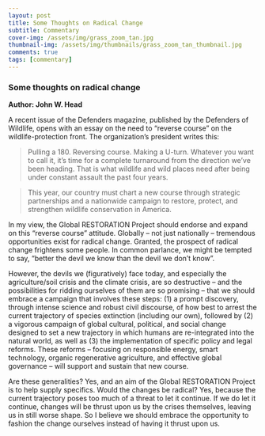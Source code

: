 ```yaml
---
layout: post
title: Some Thoughts on Radical Change
subtitle: Commentary
cover-img: /assets/img/grass_zoom_tan.jpg
thumbnail-img: /assets/img/thumbnails/grass_zoom_tan_thumbnail.jpg
comments: true
tags: [commentary]
---
```


### Some thoughts on radical change
**Author: John W. Head**

A recent issue of the Defenders magazine, published by the Defenders of Wildlife, opens with an essay on the need to “reverse course” on the wildlife-protection front.  The organization’s president writes this: 

>Pulling a 180.  Reversing course.  Making a U-turn.  Whatever you want to call it, it’s time for a complete turnaround from the direction we’ve been heading.  That is what wildlife and wild places need after being under constant assault the past four years. 

>This year, our country must chart a new course through strategic partnerships and a nationwide campaign to restore, protect, and strengthen wildlife conservation in America.

In my view, the Global RESTORATION Project should endorse and expand on this “reverse course” attitude.  Globally – not just nationally – tremendous opportunities exist for radical change.  Granted, the prospect of radical change frightens some people.  In common parlance, we might be tempted to say, “better the devil we know than the devil we don’t know”.  

However, the devils we (figuratively) face today, and especially the agriculture/soil crisis and the climate crisis, are so destructive – and the possibilities for ridding ourselves of them are so promising – that we should embrace a campaign that involves these steps: (1) a prompt discovery, through intense science and robust civil discourse, of how best to arrest the current trajectory of species extinction (including our own), followed by (2) a vigorous campaign of global cultural, political, and social change designed to set a new trajectory in which humans are re-integrated into the natural world, as well as (3) the implementation of specific policy and legal reforms.  These reforms – focusing on responsible energy, smart technology, organic regenerative agriculture, and effective global governance – will support and sustain that new course.  

Are these generalities?  Yes, and an aim of the Global RESTORATION Project is to help supply specifics.  Would the changes be radical?  Yes, because the current trajectory poses too much of a threat to let it continue.  If we do let it continue, changes will be thrust upon us by the crises themselves, leaving us in still worse shape.  So I believe we should embrace the opportunity to fashion the change ourselves instead of having it thrust upon us.
